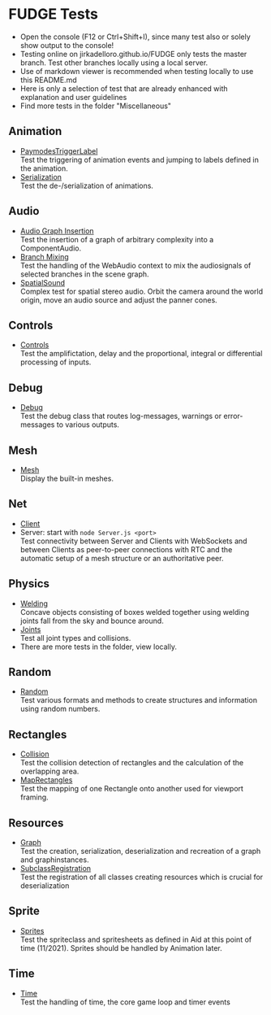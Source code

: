 # FUDGE Tests
- Open the console (F12 or Ctrl+Shift+I), since many test also or solely show output to the console!
- Testing online on jirkadelloro.github.io/FUDGE only tests the master branch. Test other branches locally using a local server.
- Use of markdown viewer is recommended when testing locally to use this README.md
- Here is only a selection of test that are already enhanced with explanation and user guidelines
- Find more tests in the folder "Miscellaneous"

## Animation
- [PaymodesTriggerLabel](Test\Animation\PlaymodesTriggerLabel\Test.html)  
Test the triggering of animation events and jumping to labels defined in the animation.
- [Serialization](Test\Animation\Serialization\Test.html)  
Test the de-/serialization of animations.
## Audio
- [Audio Graph Insertion](Audio/GraphInsertion/Test.html)  
Test the insertion of a graph of arbitrary complexity into a ComponentAudio.    
- [Branch Mixing](Audio/BranchMix/Test.html)  
Test the handling of the WebAudio context to mix the audiosignals of selected branches in the scene graph.    
- [SpatialSound](Audio/SpatialSound/Test.html)  
Complex test for spatial stereo audio. Orbit the camera around the world origin, move an audio source and adjust the panner cones.
## Controls
- [Controls](Test\Controls\Test.html)  
Test the amplifictation, delay and the proportional, integral or differential processing of inputs.
## Debug
- [Debug](Test\Debug\Test.html)  
Test the debug class that routes log-messages, warnings or error-messages to various outputs.
## Mesh
- [Mesh](Test\Mesh\Test.html)  
Display the built-in meshes.
## Net
- [Client](Test\Net\Client\index.html)  
- Server: start with `node Server.js <port>`  
Test connectivity between Server and Clients with WebSockets and between Clients as peer-to-peer connections with RTC and the automatic setup of a mesh structure or an authoritative peer.
## Physics
- [Welding](Test\Physics\Convex_ChairTest\FudgePhysics_ConvexWelding.html)  
Concave objects consisting of boxes welded together using welding joints fall from the sky and bounce around. 
- [Joints](Test\Physics\Phase2_Joints\Main.html)  
Test all joint types and collisions.  
- There are more tests in the folder, view locally.
## Random
- [Random](Random\Test.html)  
Test various formats and methods to create structures and information using random numbers.
## Rectangles
- [Collision](Rectangles\Collision\Test.html)  
Test the collision detection of rectangles and the calculation of the overlapping area.
- [MapRectangles](Rectangles\MapRectangles\Test.html)  
Test the mapping of one Rectangle onto another used for viewport framing.
## Resources
- [Graph](Resources\Graph\Test.html)  
Test the creation, serialization, deserialization and recreation of a graph and graphinstances.
- [SubclassRegistration](Resources\SubclassRegistration\Test.html)  
Test the registration of all classes creating resources which is crucial for deserialization
## Sprite
- [Sprites](Sprite\Test.html)  
Test the spriteclass and spritesheets as defined in Aid at this point of time (11/2021). Sprites should be handled by Animation later.
## Time
- [Time](Time\Test.html)  
Test the handling of time, the core game loop and timer events